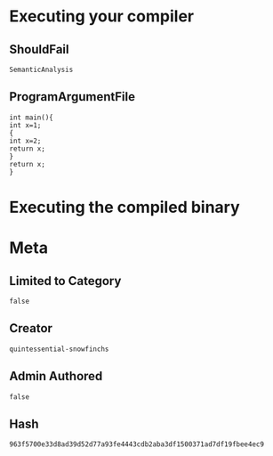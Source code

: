 # Executing your compiler

## ShouldFail

```
SemanticAnalysis
```

## ProgramArgumentFile

```
int main(){
int x=1;
{
int x=2;
return x;
}
return x;
}
```

# Executing the compiled binary

# Meta

## Limited to Category

```
false
```

## Creator

```
quintessential-snowfinchs
```

## Admin Authored

```
false
```

## Hash

```
963f5700e33d8ad39d52d77a93fe4443cdb2aba3df1500371ad7df19fbee4ec9
```
